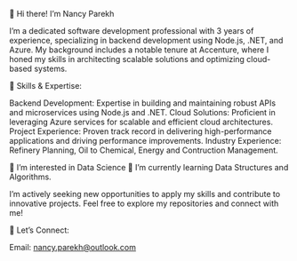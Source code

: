 👋 Hi there! I’m Nancy Parekh

I’m a dedicated software development professional with 3 years of experience, specializing in backend development using Node.js, .NET, and Azure. 
My background includes a notable tenure at Accenture, where I honed my skills in architecting scalable solutions and optimizing cloud-based systems.

🚀 Skills & Expertise:

Backend Development: Expertise in building and maintaining robust APIs and microservices using Node.js and .NET.
Cloud Solutions: Proficient in leveraging Azure services for scalable and efficient cloud architectures.
Project Experience: Proven track record in delivering high-performance applications and driving performance improvements.
Industry Experience: Refinery Planning, Oil to Chemical, Energy and Contruction Management.

👀 I’m interested in Data Science
🌱 I’m currently learning Data Structures and Algorithms.

I’m actively seeking new opportunities to apply my skills and contribute to innovative projects. Feel free to explore my repositories and connect with me!

🔗 Let’s Connect:

  Email: nancy.parekh@outlook.com

<!---
Nancy-Parekh/Nancy-Parekh is a ✨ special ✨ repository because its `README.md` (this file) appears on your GitHub profile.
You can click the Preview link to take a look at your changes.
--->
